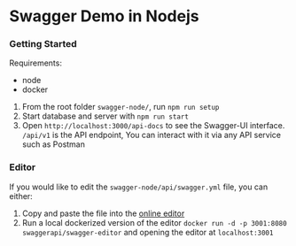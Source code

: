 # Swagger Demo in Nodejs

### Getting Started

Requirements:
  - node
  - docker

1. From the root folder `swagger-node/`, run `npm run setup`
2. Start database and server with `npm run start`
3. Open `http://localhost:3000/api-docs` to see the Swagger-UI interface. `/api/v1` is the API endpoint, You can interact with it via any API service such as Postman

### Editor

If you would like to edit the `swagger-node/api/swagger.yml` file, you can either:

1. Copy and paste the file into the [online editor](https://editor.swagger.io/)
2. Run a local dockerized version of the editor `docker run -d -p 3001:8080 swaggerapi/swagger-editor` and opening the editor at `localhost:3001`

